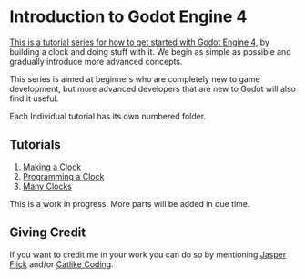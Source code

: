 # Introduction to Godot Engine 4

[This is a tutorial series for how to get started with Godot Engine 4](https://catlikecoding.com/godot/introduction/), by building a clock and doing stuff with it. We begin as simple as possible and gradually introduce more advanced concepts.

This series is aimed at beginners who are completely new to game development, but more advanced developers that are new to Godot will also find it useful.

Each Individual tutorial has its own numbered folder.

## Tutorials

1. [Making a Clock](https://catlikecoding.com/godot/introduction/1-making-a-clock/)
2. [Programming a Clock](https://catlikecoding.com/godot/introduction/2-programming-a-clock/)
3. [Many Clocks](https://catlikecoding.com/godot/introduction/3-many-clocks/)

This is a work in progress. More parts will be added in due time.

## Giving Credit

If you want to credit me in your work you can do so by mentioning [Jasper Flick](https://catlikecoding.com/jasper-flick/) and/or [Catlike Coding](https://catlikecoding.com).
